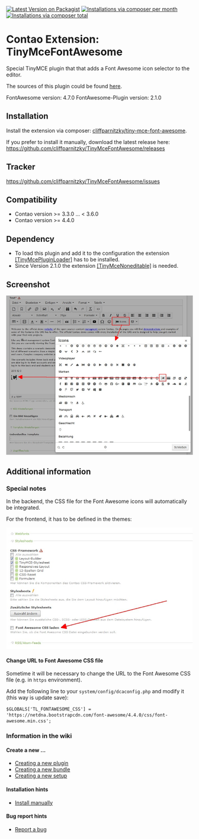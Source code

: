 [![Latest Version on Packagist](http://img.shields.io/packagist/v/cliffparnitzky/tiny-mce-font-awesome.svg?style=flat)](https://packagist.org/packages/cliffparnitzky/tiny-mce-font-awesome)
[![Installations via composer per month](http://img.shields.io/packagist/dm/cliffparnitzky/tiny-mce-font-awesome.svg?style=flat)](https://packagist.org/packages/cliffparnitzky/tiny-mce-font-awesome)
[![Installations via composer total](http://img.shields.io/packagist/dt/cliffparnitzky/tiny-mce-font-awesome.svg?style=flat)](https://packagist.org/packages/cliffparnitzky/tiny-mce-font-awesome)

Contao Extension: TinyMceFontAwesome
====================================

Special TinyMCE plugin that that adds a Font Awesome icon selector to the editor.

The sources of this plugin could be found [here](https://github.com/josh18/TinyMCE-FontAwesome-Plugin).

FontAwesome version: 4.7.0
FontAwesome-Plugin version: 2.1.0


Installation
------------

Install the extension via composer: [cliffparnitzky/tiny-mce-font-awesome](https://packagist.org/packages/cliffparnitzky/tiny-mce-font-awesome).

If you prefer to install it manually, download the latest release here: https://github.com/cliffparnitzky/TinyMceFontAwesome/releases


Tracker
-------

https://github.com/cliffparnitzky/TinyMceFontAwesome/issues


Compatibility
-------------

- Contao version >= 3.3.0 ... <  3.6.0
- Contao version >= 4.4.0


Dependency
----------

- To load this plugin and add it to the configuration the extension [[TinyMcePluginLoader]](https://github.com/cliffparnitzky/TinyMcePluginLoader) has to be installed.
- Since Version 2.1.0 the extension [[TinyMceNoneditable]](https://github.com/cliffparnitzky/TinyMceNoneditable) is needed.


Screenshot
----------

![Screenshot](screenshot.jpg)


Additional information
----------------------

### Special notes

In the backend, the CSS file for the Font Awesome icons will automatically be integrated.

For the frontend, it has to be defined in the themes:

![Screenshot theme settings](screenshot-theme.jpg)

#### Change URL to Font Awesome CSS file

Sometime it will be necessary to change the URL to the Font Awesome CSS file (e.g. in `https` environment).

Add the following line to your `system/config/dcaconfig.php` and modify it (this way is update save):

````
$GLOBALS['TL_FONTAWESOME_CSS'] = 'https://netdna.bootstrapcdn.com/font-awesome/4.4.0/css/font-awesome.min.css';
````

### Information in the wiki

#### Create a new ...

* [Creating a new plugin](https://github.com/cliffparnitzky/TinyMcePluginLoader/wiki/Creating-a-new-plugin)
* [Creating a new bundle](https://github.com/cliffparnitzky/TinyMcePluginLoader/wiki/Creating-a-new-bundle)
* [Creating a new setup](https://github.com/cliffparnitzky/TinyMcePluginLoader/wiki/Creating-a-new-setup)

#### Installation hints
* [Install manually](https://github.com/cliffparnitzky/TinyMcePluginLoader/wiki/Install-manually)

#### Bug report hints

* [Report a bug](https://github.com/cliffparnitzky/TinyMcePluginLoader/wiki/Report-a-bug)